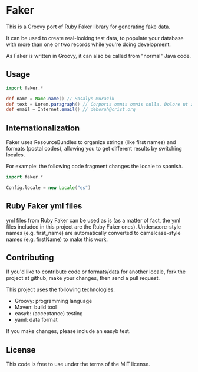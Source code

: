 Faker
=====

This is a Groovy port of Ruby Faker library for generating fake data.

It can be used to create real-looking test data, to populate your database with more than one or two records while you're doing development.

As Faker is written in Groovy, it can also be called from "normal" Java code.

Usage
-----
```groovy
import faker.*

def name = Name.name() // Rosalyn Murazik
def text = Lorem.paragraph() // Corporis omnis omnis nulla. Dolore ut a dolore. ...
def email = Internet.email() // deborah@crist.org
```

Internationalization
----
Faker uses ResourceBundles to organize strings (like first names) and formats (postal codes), allowing you to get different results by switching locales.

For example: the following code fragment changes the locale to spanish.

```groovy
import faker.*

Config.locale = new Locale("es")
```

Ruby Faker yml files
----
yml files from Ruby Faker can be used as is (as a matter of fact, the yml files included in this project are the Ruby Faker ones). Underscore-style names (e.g. first_name) are automatically converted to camelcase-style names (e.g. firstName) to make this work.

Contributing
----
If you'd like to contribute code or formats/data for another locale, fork the project at github, make your changes, then send a pull request.

This project uses the following technologies:
- Groovy: programming language
- Maven: build tool
- easyb: (acceptance) testing
- yaml: data format

If you make changes, please include an easyb test.

License
----
This code is free to use under the terms of the MIT license.
